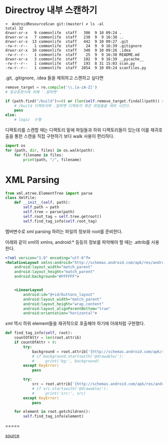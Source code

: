 # Directroy 내부 스캔하기
```
➜  AndroidResourceScan git:(master) ✗ ls -al
total 32
drwxr-xr-x   9 commonlife  staff   306  9 10 09:24 .
drwxr-xr-x   7 commonlife  staff   238  9  9 16:38 ..
drwxr-xr-x  13 commonlife  staff   442  9 10 09:27 .git
-rw-r--r--   1 commonlife  staff    24  9  9 16:39 .gitignore
drwxr-xr-x  10 commonlife  staff   340  9 10 09:26 .idea
-rw-r--r--   1 commonlife  staff    25  9  9 16:38 README.md
drwxr-xr-x   3 commonlife  staff   102  9  9 16:39 __pycache__
-rw-r--r--   1 commonlife  staff   193  8 31 15:03 scan.py
-rw-r--r--   1 commonlife  staff  2854  9 10 09:24 scanfiles.py
```

.git, .gitignore, .idea 들을 제외하고 스캔하고 싶다면

```python
remove_target = re.compile('\\.[a-zA-Z]')
# 정규표현식에 의해 '.알파벳'

if (path.find("/build")>=0) or (len(self.remove_target.findall(path)) > 0):
    # /build 디렉토리와 .알파벳 디렉토리 혹은 파일들을 제외 시킨다.
    pass
else:
    # logic  수행
```

디렉토리를 스캔할 때는 디렉토리 밑에 파일들과 하위 디렉토리들이 있는데 이를 재귀호출을 통한 스캔을 직접 구현하기 보다 walk 사용이 편리하다.

```python
import os
for (path, dir, files) in os.walk(path):
    for filename in files:
        print(path, "/", filename)    
```

# XML Parsing
```python
from xml.etree.ElementTree import parse
class XmlFile:
    def __init__(self, path):
        self.path = path
        self.tree = parse(path)
        self.root_tag = self.tree.getroot()
        self.find_tag_info(self.root_tag)
```
멤버변수로 xml parsing 하려는 파일의 정보와 root를 준비한다.
</br>

아래와 같이 xml의 xmlns, android:* 등등의 정보를 파악해야 할 때는 .attrib를 사용한다.
```xml
<?xml version="1.0" encoding="utf-8"?>
<RelativeLayout xmlns:android="http://schemas.android.com/apk/res/android"
    android:layout_width="match_parent"
    android:layout_height="match_parent"
    android:background="#FFFFFF">


    <LinearLayout
        android:id="@+id/buttons_layout"
        android:layout_width="match_parent"
        android:layout_height="wrap_content"
        android:layout_alignParentBottom="true"
        android:orientation="horizontal">
```

xml 역시 하위 element들을 재귀적으로 호출해야 하기에 아래처럼 구현했다.
```python
def find_tag_info(self, root):
    countOfAttr = len(root.attrib)
    if countOfAttr > 0:
        try:
            background = root.attrib['{http://schemas.android.com/apk/res/android}background']
            # if background.startswith('@drawable/'):
            #     print('bg:', background)
        except KeyError:
            pass

        try:
            src = root.attrib['{http://schemas.android.com/apk/res/android}src']
            # if src.startswith('@drawable/'):
            #     print('src:', src)
        except KeyError:
            pass

    for element in root.getchildren():
        self.find_tag_info(element)
```

=====

[source](https://github.com/commonlife/AndroidResourceScanner)
